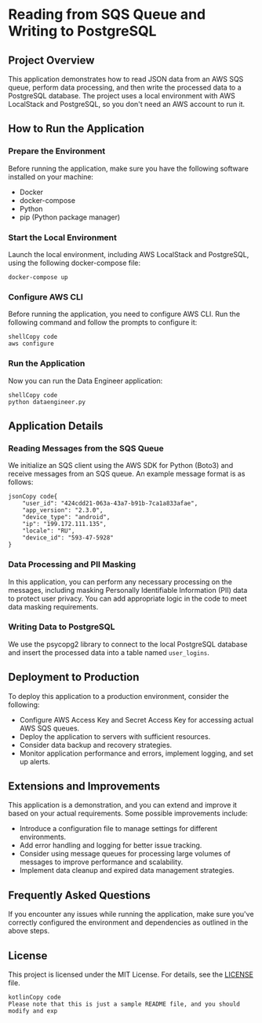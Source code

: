 # Reading from SQS Queue and Writing to PostgreSQL

## Project Overview
This application demonstrates how to read JSON data from an AWS SQS queue, perform data processing, and then write the processed data to a PostgreSQL database. The project uses a local environment with AWS LocalStack and PostgreSQL, so you don't need an AWS account to run it.

## How to Run the Application

### Prepare the Environment
Before running the application, make sure you have the following software installed on your machine:
- Docker
- docker-compose
- Python
- pip (Python package manager)

### Start the Local Environment
Launch the local environment, including AWS LocalStack and PostgreSQL, using the following docker-compose file:

```shell
docker-compose up
```

### Configure AWS CLI

Before running the application, you need to configure AWS CLI. Run the following command and follow the prompts to configure it:

```
shellCopy code
aws configure
```

### Run the Application

Now you can run the Data Engineer application:

```
shellCopy code
python dataengineer.py
```

## Application Details

### Reading Messages from the SQS Queue

We initialize an SQS client using the AWS SDK for Python (Boto3) and receive messages from an SQS queue. An example message format is as follows:

```
jsonCopy code{
    "user_id": "424cdd21-063a-43a7-b91b-7ca1a833afae",
    "app_version": "2.3.0",
    "device_type": "android",
    "ip": "199.172.111.135",
    "locale": "RU",
    "device_id": "593-47-5928"
}
```

### Data Processing and PII Masking

In this application, you can perform any necessary processing on the messages, including masking Personally Identifiable Information (PII) data to protect user privacy. You can add appropriate logic in the code to meet data masking requirements.

### Writing Data to PostgreSQL

We use the psycopg2 library to connect to the local PostgreSQL database and insert the processed data into a table named `user_logins`.

## Deployment to Production

To deploy this application to a production environment, consider the following:

- Configure AWS Access Key and Secret Access Key for accessing actual AWS SQS queues.
- Deploy the application to servers with sufficient resources.
- Consider data backup and recovery strategies.
- Monitor application performance and errors, implement logging, and set up alerts.

## Extensions and Improvements

This application is a demonstration, and you can extend and improve it based on your actual requirements. Some possible improvements include:

- Introduce a configuration file to manage settings for different environments.
- Add error handling and logging for better issue tracking.
- Consider using message queues for processing large volumes of messages to improve performance and scalability.
- Implement data cleanup and expired data management strategies.

## Frequently Asked Questions

If you encounter any issues while running the application, make sure you've correctly configured the environment and dependencies as outlined in the above steps.

## License

This project is licensed under the MIT License. For details, see the [LICENSE](https://chat.openai.com/c/LICENSE) file.

```
kotlinCopy code
Please note that this is just a sample README file, and you should modify and exp
```